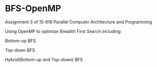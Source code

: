 BFS-OpenMP
==========
Assignment 3 of 15-618 Parallel Computer Architecture and Programming

Using OpenMP to optimize Breadth First Search including:

Bottom-up BFS

Top-down BFS

Hybrid(Bottom-up and Top-down) BFS





